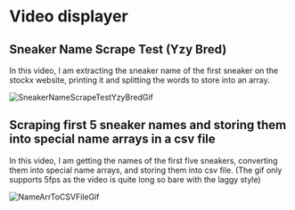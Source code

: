 <h1>Video displayer</h1>

<h2>Sneaker Name Scrape Test (Yzy Bred)</h2>
In this video, I am extracting the sneaker name of the first sneaker on the stockx website, printing it and splitting the words to store into an array.

![SneakerNameScrapeTestYzyBredGif](https://user-images.githubusercontent.com/60543061/103412274-e2ffc780-4ba6-11eb-9300-09a135669631.gif)


<h2>Scraping first 5 sneaker names and storing them into special name arrays in a csv file</h2>
In this video, I am getting the names of the first five sneakers, converting them into special name arrays, and storing them into csv file. (The gif only supports 5fps as the video is quite long so bare with the laggy style)

![NameArrToCSVFileGif](https://user-images.githubusercontent.com/60543061/103435214-4557d700-4c3e-11eb-854d-deea48dd8477.gif)
